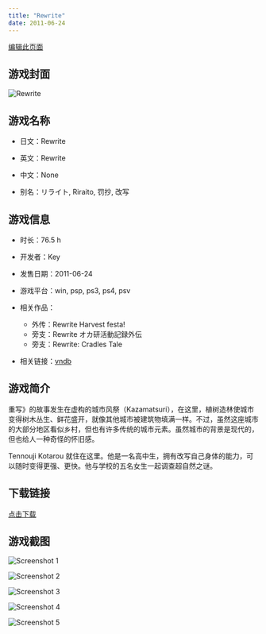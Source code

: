 ```yaml
---
title: "Rewrite"
date: 2011-06-24
---
```

[编辑此页面](https://github.com/ACG-3/ADV3-source/blob/main/source/_posts/Rewrite.md)

## 游戏封面

![Rewrite](https%3A//pan.timero.xyz/onedrive/img_lib_001/Rewrite_cover.avif)


## 游戏名称

- 日文：Rewrite
- 英文：Rewrite
- 中文：None

- 别名：リライト, Riraito, 罚抄, 改写


## 游戏信息

- 时长：76.5 h
- 开发者：Key
- 发售日期：2011-06-24
- 游戏平台：win, psp, ps3, ps4, psv
- 相关作品：
   - 外传：Rewrite Harvest festa!
   - 旁支：Rewrite オカ研活動記録外伝
   - 旁支：Rewrite: Cradles Tale

- 相关链接：[vndb](https://vndb.org/v751)


## 游戏简介

重写》的故事发生在虚构的城市风祭（Kazamatsuri），在这里，植树造林使城市变得树木丛生、鲜花盛开，就像其他城市被建筑物填满一样。不过，虽然这座城市的大部分地区看似乡村，但也有许多传统的城市元素。虽然城市的背景是现代的，但也给人一种奇怪的怀旧感。

Tennouji Kotarou 就住在这里。他是一名高中生，拥有改写自己身体的能力，可以随时变得更强、更快。他与学校的五名女生一起调查超自然之谜。




## 下载链接

[点击下载](https://pan.timero.xyz/onedrive/adv_lib_001/Rewrite)


## 游戏截图


![Screenshot 1](https%3A//pan.timero.xyz/onedrive/img_lib_001/Rewrite_Screenshot_1.avif)

![Screenshot 2](https%3A//pan.timero.xyz/onedrive/img_lib_001/Rewrite_Screenshot_2.avif)

![Screenshot 3](https%3A//pan.timero.xyz/onedrive/img_lib_001/Rewrite_Screenshot_3.avif)

![Screenshot 4](https%3A//pan.timero.xyz/onedrive/img_lib_001/Rewrite_Screenshot_4.avif)

![Screenshot 5](https%3A//pan.timero.xyz/onedrive/img_lib_001/Rewrite_Screenshot_5.avif)

